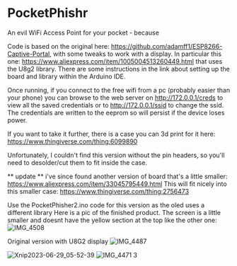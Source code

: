 # PocketPhishr
An evil WiFi Access Point for your pocket - because

Code is based on the original here: https://github.com/adamff1/ESP8266-Captive-Portal, with some tweaks to work with a display. In particular this one: https://www.aliexpress.com/item/1005004513260449.html that uses the U8g2 library. There are some instructions in the link about setting up the board and library within the Arduino IDE.


Once running, if you connect to the free wifi from a pc (probably easier than your phone) you can browse to the web server on http://172.0.0.1/creds to view all the saved credentials or to http://172.0.0.1/ssid to change the ssid.
The credentials are written to the eeprom so will persist if the device loses power.


If you want to take it further, there is a case you can 3d print for it here: https://www.thingiverse.com/thing:6099890

Unfortunately, I couldn't find this version without the pin headers, so you'll need to desolder/cut them to fit inside the case.


** update **
i've since found another version of board that's a little smaller:
https://www.aliexpress.com/item/33045795449.html
This will fit nicely into this smaller case:
https://www.thingiverse.com/thing:2756473

Use the PocketPhisher2.ino code for this version as the oled uses a different library
Here is a pic of the finished product. The screen is a little smaller and doesnt have the yellow section at the top like the other one:
![IMG_4508](https://github.com/AnotherWayIn/PocketPhishr/assets/10500665/bc34ed63-5b0c-4ac3-9290-d20e3670be2b)



Original version with U8G2 display
![IMG_4487](https://github.com/AnotherWayIn/PocketPhishr/assets/10500665/691bf384-637d-4af8-b2d8-cbeb152cc0a4)

![Xnip2023-06-29_05-52-39](https://github.com/AnotherWayIn/PocketPhishr/assets/10500665/941055ce-3b88-497e-af2f-07562731b9de)
![IMG_4471 3](https://github.com/AnotherWayIn/PocketPhishr/assets/10500665/dee45064-4e52-4b82-98fc-5fe3bf8d1ffc)




